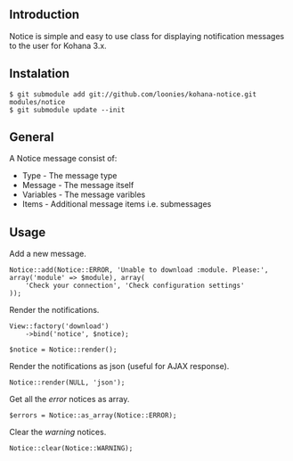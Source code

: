 ## Introduction

Notice is simple and easy to use class for displaying notification messages to the user for Kohana 3.x.

## Instalation

	$ git submodule add git://github.com/loonies/kohana-notice.git modules/notice
	$ git submodule update --init

## General

A Notice message consist of:

*  Type - The message type
*  Message - The message itself
*  Variables - The message varibles
*  Items - Additional message items i.e. submessages

## Usage

Add a new message.

	Notice::add(Notice::ERROR, 'Unable to download :module. Please:', array('module' => $module), array(
		'Check your connection', 'Check configuration settings'
	));

Render the notifications.

	View::factory('download')
		->bind('notice', $notice);

	$notice = Notice::render();

Render the notifications as json (useful for AJAX response).

	Notice::render(NULL, 'json');

Get all the *error* notices as array.

	$errors = Notice::as_array(Notice::ERROR);

Clear the *warning* notices.

	Notice::clear(Notice::WARNING);
